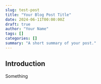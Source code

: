 ```yaml
---
slug: test-post
title: "Your Blog Post Title"
date: 2024-06-11T00:00:00Z
draft: true
author: "Your Name"
tags: []
categories: []
summary: "A short summary of your post."
---
```


## Introduction

Something
